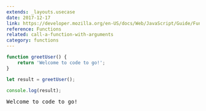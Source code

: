 ```yaml
---
extends: _layouts.usecase
date: 2017-12-17
link: https://developer.mozilla.org/en-US/docs/Web/JavaScript/Guide/Functions
reference: Functions
related: call-a-function-with-arguments
category: functions
---
```



```javascript
function greetUser() {
    return 'Welcome to code to go!';
}

let result = greetUser();

console.log(result);
```
<pre class="output">Welcome to code to go!</pre>
